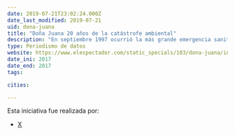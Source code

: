 ```yaml
---
date: 2019-07-21T23:02:24.000Z
date_last_modified: 2019-07-21
uid: dona-juana
title: "Doña Juana 20 años de la catástrofe ambiental"
description: "En septiembre 1997 ocurrió la más grande emergencia sanitaria de Bogotá, luego del derrumbe de un millón 200 mil toneladas de basuras del relleno sanitario. 20 años después, los habitantes de zonas aledañas aseguran que siguen siendo afectados por la disposición. esta investigación hace un análisis de la problemática."
type: Periodismo de datos
website: https://www.elespectador.com/static_specials/103/dona-juana/index.html
date_ini: 2017
date_end: 2017
tags:

cities: 

---
```


Esta iniciativa fue realizada por:

- [X](/i/el-espectador.html)
